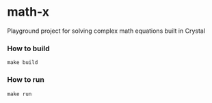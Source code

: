 # math-x
Playground project for solving complex math equations built in Crystal

### How to build
`make build`

### How to run
`make run`
